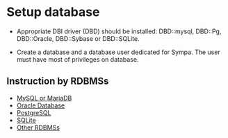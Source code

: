 Setup database
==============

* Appropriate DBI driver (DBD) should be installed: DBD::mysql, DBD::Pg,
  DBD::Oracle, DBD::Sybase or DBD::SQLite.

* Create a database and a database user dedicated for Sympa.  The user
  must have most of privileges on database.

Instruction by RDBMSs
---------------------

- [MySQL or MariaDB](setup-database-mysql.md)
- [Oracle Database](setup-database-oracle.md)
- [PostgreSQL](setup-database-postgresql.md)
- [SQLite](setup-database-sqlite.md)
- [Other RDBMSs](setup-database-other-rdbmss.md)

